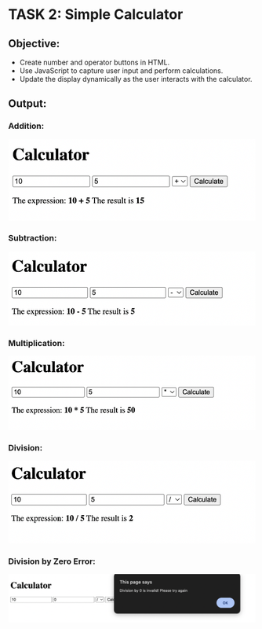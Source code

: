 # TASK 2: Simple Calculator

## Objective:

- Create number and operator buttons in HTML.
- Use JavaScript to capture user input and perform calculations.
- Update the display dynamically as the user interacts with the calculator.

## Output:

### Addition:

![](add.png)

### Subtraction:

![](sub.png)

### Multiplication:

![](mul.png)

### Division:

![](div.png)

### Division by Zero Error:

![](div_err.png)
